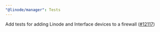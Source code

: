 ```yaml
---
"@linode/manager": Tests
---
```


Add tests for adding Linode and Interface devices to a firewall ([#12117](https://github.com/linode/manager/pull/12117))
